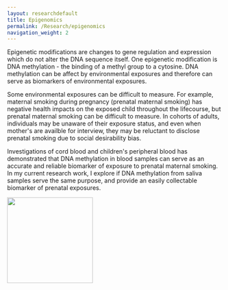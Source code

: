 ```yaml
---
layout: researchdefault
title: Epigenomics
permalink: /Research/epigenomics
navigation_weight: 2
---
```


Epigenetic modifications are changes to gene regulation and expression which do not alter the DNA sequence itself. One epigenetic modification is DNA methylation - the binding of a methyl group to a cytosine. DNA methylation can be affect by environmental exposures and therefore can serve as biomarkers of environmental exposures. 

Some environmental exposures can be difficult to measure. For example, maternal smoking during pregnancy (prenatal maternal smoking) has negative health impacts on the exposed child throughout the lifecourse, but prenatal maternal smoking can be difficult to measure. In cohorts of adults, individuals may be unaware of their exposure status, and even when mother's are availble for interview, they may be reluctant to disclose prenatal smoking due to social desirability bias. 

Investigations of cord blood and children's peripheral blood has demonstrated that DNA methylation in blood samples can serve as an accurate and reliable biomarker of exposure to prenatal maternal smoking. In my current research work, I explore if DNA methylation from saliva samples serve the same purpose, and provide an easily collectable biomarker of prenatal exposures.  

<img src="/assets/smkepi.png" width="200">
